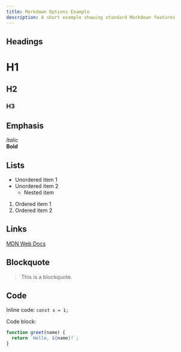 ```yaml
---
title: Markdown Options Example
description: A short example showing standard Markdown features
---
```


## Headings

# H1

## H2

### H3

## Emphasis

_Italic_  
**Bold**

## Lists

- Unordered item 1
- Unordered item 2
  - Nested item

1. Ordered item 1
2. Ordered item 2

## Links

[MDN Web Docs](https://developer.mozilla.org/)

## Blockquote

> This is a blockquote.

## Code

Inline code: `const x = 1;`

Code block:

```js
function greet(name) {
  return `Hello, ${name}!`;
}
```
